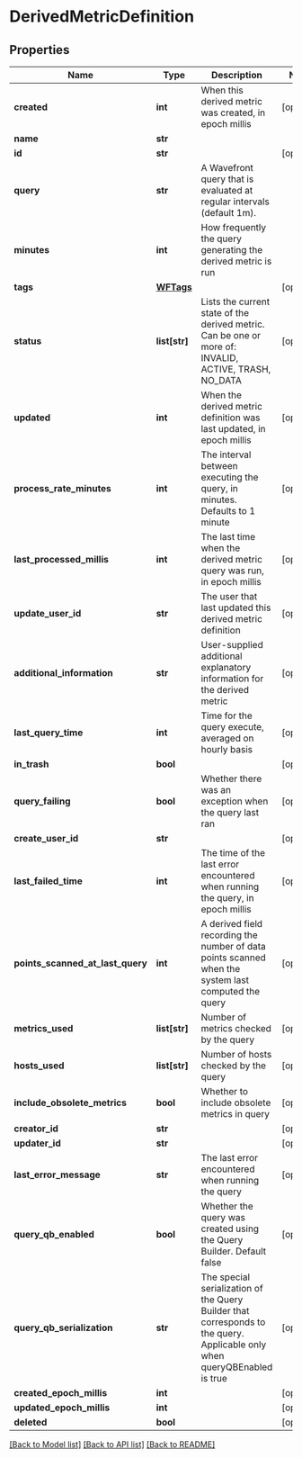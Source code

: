 # DerivedMetricDefinition

## Properties
Name | Type | Description | Notes
------------ | ------------- | ------------- | -------------
**created** | **int** | When this derived metric was created, in epoch millis | [optional] 
**name** | **str** |  | 
**id** | **str** |  | [optional] 
**query** | **str** | A Wavefront query that is evaluated at regular intervals (default 1m). | 
**minutes** | **int** | How frequently the query generating the derived metric is run | 
**tags** | [**WFTags**](WFTags.md) |  | [optional] 
**status** | **list[str]** | Lists the current state of the derived metric. Can be one or more of: INVALID, ACTIVE, TRASH, NO_DATA | [optional] 
**updated** | **int** | When the derived metric definition was last updated, in epoch millis | [optional] 
**process_rate_minutes** | **int** | The interval between executing the query, in minutes.  Defaults to 1 minute | [optional] 
**last_processed_millis** | **int** | The last time when the derived metric query was run, in epoch millis | [optional] 
**update_user_id** | **str** | The user that last updated this derived metric definition | [optional] 
**additional_information** | **str** | User-supplied additional explanatory information for the derived metric | [optional] 
**last_query_time** | **int** | Time for the query execute, averaged on hourly basis | [optional] 
**in_trash** | **bool** |  | [optional] 
**query_failing** | **bool** | Whether there was an exception when the query last ran | [optional] 
**create_user_id** | **str** |  | [optional] 
**last_failed_time** | **int** | The time of the last error encountered when running the query, in epoch millis | [optional] 
**points_scanned_at_last_query** | **int** | A derived field recording the number of data points scanned when the system last computed the query | [optional] 
**metrics_used** | **list[str]** | Number of metrics checked by the query | [optional] 
**hosts_used** | **list[str]** | Number of hosts checked by the query | [optional] 
**include_obsolete_metrics** | **bool** | Whether to include obsolete metrics in query | [optional] 
**creator_id** | **str** |  | [optional] 
**updater_id** | **str** |  | [optional] 
**last_error_message** | **str** | The last error encountered when running the query | [optional] 
**query_qb_enabled** | **bool** | Whether the query was created using the Query Builder. Default false | [optional] 
**query_qb_serialization** | **str** | The special serialization of the Query Builder that corresponds to the query.  Applicable only when queryQBEnabled is true | [optional] 
**created_epoch_millis** | **int** |  | [optional] 
**updated_epoch_millis** | **int** |  | [optional] 
**deleted** | **bool** |  | [optional] 

[[Back to Model list]](../README.md#documentation-for-models) [[Back to API list]](../README.md#documentation-for-api-endpoints) [[Back to README]](../README.md)


